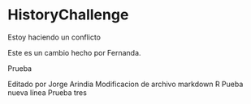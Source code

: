 # HistoryChallenge
Estoy haciendo un conflicto


Este es un cambio hecho por Fernanda.

Prueba

Editado por Jorge Arindia
Modificacion de archivo markdown R
Pueba nueva línea
Prueba tres
